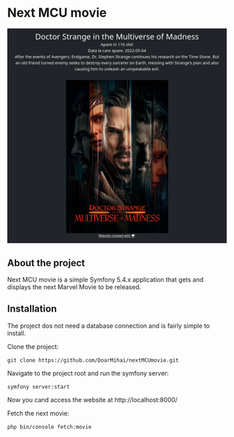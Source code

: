 # Next MCU movie

![nextMCUmovie](https://raw.githubusercontent.com/DoarMihai/nextMCUmovie/main/public/img/nextMCUmovie.png)

## About the project
Next MCU movie is a simple Symfony 5.4.x application that gets and displays the next Marvel Movie to be released.

## Installation
The project dos not need a database connection and is fairly simple to install.

Clone the project:
```
git clone https://github.com/DoarMihai/nextMCUmovie.git
```
Navigate to the project root and run the symfony server:
```
symfony server:start
```
Now you cand access the website at http://localhost:8000/

Fetch the next movie:
```
php bin/console fetch:movie
```
